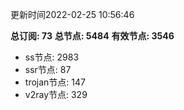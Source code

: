 更新时间2022-02-25 10:56:46

**总订阅: 73**
**总节点: 5484**
**有效节点: 3546**
- ss节点: 2983
- ssr节点: 87
- trojan节点: 147
- v2ray节点: 329
